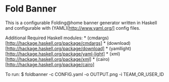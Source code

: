 # Fold Banner #

This is a configurable Folding@home banner generator written in Haskell and
configurable with (YAML)[http://www.yaml.org/] config files.

Additional Required Haskell modules:
    * (cmdargs)[http://hackage.haskell.org/package/cmdargs]
    * (download)[http://hackage.haskell.org/package/download]
    * (yamllight)[http://hackage.haskell.org/package/yaml-light]
    * (xml)[http://hackage.haskell.org/package/xml]
    * (cairo)[http://hackage.haskell.org/package/cairo]

To run:
    $ foldbanner -c CONFIG.yaml -o OUTPUT.png -i TEAM_OR_USER_ID
